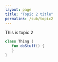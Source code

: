 ```yaml
---
layout: page
title: "Topic 2 title"
permalink: /sub/topic2
---
```


This is topic 2

```kotlin
class Thing {
   fun doStuff() {
   }
}
```
